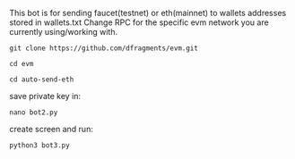 This bot is for sending faucet(testnet) or eth(mainnet) to wallets addresses stored in wallets.txt
Change RPC for the specific evm network you are currently using/working with.
```
git clone https://github.com/dfragments/evm.git
```

```
cd evm
```

```
cd auto-send-eth
```
save private key in:

```
nano bot2.py
```
create screen and run:
```
python3 bot3.py
```


